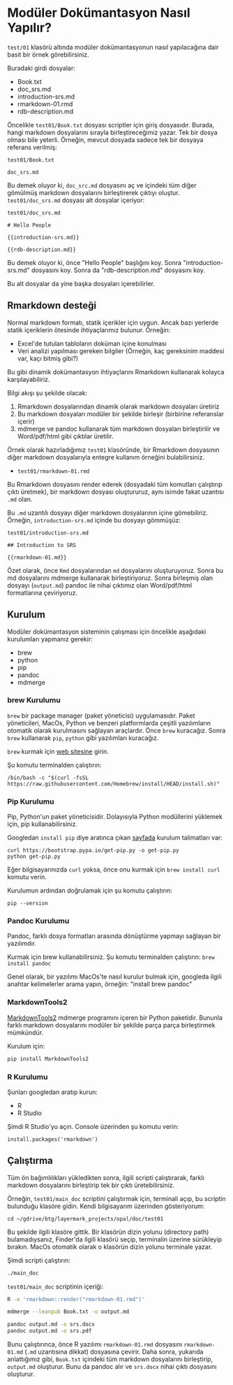 
# Modüler Dokümantasyon Nasıl Yapılır?

`test/01` klasörü altında modüler dokümantasyonun nasıl yapılacağına dair basit bir örnek görebilirsiniz.

Buradaki girdi dosyalar:

- Book.txt
- doc_srs.md
- introduction-srs.md
- rmarkdown-01.rmd
- rdb-description.md

Öncelikle `test01/Book.txt` dosyası scriptler için giriş dosyasıdır. Burada, hangi markdown dosyalarını sırayla birleştireceğimiz yazar. Tek bir dosya olması bile yeterli. Örneğin, mevcut dosyada sadece tek bir dosyaya referans verilmiş: 

`test01/Book.txt`

```
doc_srs.md
```

Bu demek oluyor ki, `doc_src.md` dosyasını aç ve içindeki tüm diğer gömülmüş markdown dosyalarını birleştirerek çıktıyı oluştur. `test01/doc_srs.md` dosyası alt dosyalar içeriyor:

`test01/doc_srs.md`

```
# Hello People

{{introduction-srs.md}}

{{rdb-description.md}}
```

Bu demek oluyor ki, önce "Hello People" başlığını koy. Sonra "introduction-srs.md" dosyasını koy. Sonra da "rdb-description.md" dosyasını koy.

Bu alt dosyalar da yine başka dosyaları içerebilirler. 

## Rmarkdown desteği

Normal markdown formatı, statik içerikler için uygun. Ancak bazı yerlerde statik içeriklerin ötesinde ihtiyaçlarımız bulunur. Örneğin:

- Excel'de tutulan tabloların doküman içine konulması
- Veri analizi yapılması gereken bilgiler (Örneğin, kaç gereksinim maddesi var, kaçı bitmiş gibi?)

Bu gibi dinamik dokümantasyon ihtiyaçlarını Rmarkdown kullanarak kolayca karşılayabiliriz. 

Bilgi akışı şu şekilde olacak:

1. Rmarkdown dosyalarından dinamik olarak markdown dosyaları üretiriz
2. Bu markdown dosyaları modüler bir şekilde birleşir (birbirine referanslar içerir)
3. mdmerge ve pandoc kullanarak tüm markdown dosyaları birleştirilir ve Word/pdf/html gibi çıktılar üretilir.

Örnek olarak hazırladığımız `test01` klasöründe, bir Rmarkdown dosyasının diğer markdown dosyalarıyla entegre kullanım örneğini bulabilirsiniz.

- `test01/rmarkdown-01.rmd`

Bu Rmarkdown dosyasını render ederek (dosyadaki tüm komutları çalıştırıp çıktı üretmek), bir markdown dosyası oluştururuz, aynı isimde fakat uzantısı `.md` olan.

Bu `.md` uzantılı dosyayı diğer markdown dosyalarının içine gömebiliriz. Örneğin, `introduction-srs.md` içinde bu dosyayı gömmüşüz:

`test01/introduction-srs.md`

```
## Introduction to SRS

{{rmarkdown-01.md}}
```

Özet olarak, önce `Rmd` dosyalarından `md` dosyalarını oluşturuyoruz. Sonra bu md dosyalarını mdmerge kullanarak birleştiriyoruz. Sonra birleşmiş olan dosyayı (`output.md`) pandoc ile nihai çıktımız olan Word/pdf/html formatlarına çeviriyoruz.

## Kurulum

Modüler dokümantasyon sisteminin çalışması için öncelikle aşağıdaki kurulumları yapmanız gerekir:

- brew
- python
- pip
- pandoc
- mdmerge

### brew Kurulumu

`brew` bir package manager (paket yöneticisi) uygulamasıdır. Paket yöneticileri, MacOs, Python ve benzeri platformlarda çeşitli yazılımların otomatik olarak kurulmasını sağlayan araçlardır. Önce `brew` kuracağız. Sonra `brew` kullanarak `pip`, `python` gibi yazılımları kuracağız.

`brew` kurmak için [web sitesine](https://brew.sh/) girin.

Şu komutu terminalden çalıştırın:

```
/bin/bash -c "$(curl -fsSL https://raw.githubusercontent.com/Homebrew/install/HEAD/install.sh)"
```

### Pip Kurulumu

Pip, Python'un paket yöneticisidir. Dolayısıyla Python modüllerini yüklemek için, pip kullanabilirsiniz.

Googledan `install pip` diye aratınca çıkan [sayfada](https://phoenixnap.com/kb/install-pip-windows) kurulum talimatları var:

```
curl https://bootstrap.pypa.io/get-pip.py -o get-pip.py
python get-pip.py
```

Eğer bilgisayarınızda `curl` yoksa, önce onu kurmak için `brew install curl` komutu verin.

Kurulumun ardından doğrulamak için şu komutu çalıştırın:

```
pip --version
```

### Pandoc Kurulumu

Pandoc, farklı dosya formatları arasında dönüştürme yapmayı sağlayan bir yazılımdır. 

Kurmak için brew kullanabilirsiniz. Şu komutu terminalden çalıştırın: `brew install pandoc`

Genel olarak, bir yazılımı MacOs'te nasıl kurulur bulmak için, googleda ilgili anahtar kelimelerler arama yapın, örneğin: "install brew pandoc"

### MarkdownTools2

[MarkdownTools2](https://pypi.org/project/MarkdownTools2/) mdmerge programını içeren bir Python paketidir. Bununla farklı markdown dosyalarını modüler bir şekilde parça parça birleştirmek mümkündür.

Kurulum için:

```bash
pip install MarkdownTools2
```

### R Kurulumu

Şunları googledan aratıp kurun:

- R
- R Studio

Şimdi R Studio'yu açın. Console üzerinden şu komutu verin:

```{r}
install.packages('rmarkdown')
```

## Çalıştırma

Tüm ön bağımlılıkları yükledikten sonra, ilgili scripti çalıştırarak, farklı markdown dosyalarını birleştirip tek bir çıktı üretebilirsiniz.

Örneğin, `test01/main_doc` scriptini çalıştırmak için, terminali açıp, bu scriptin bulunduğu klasöre gidin. Kendi bilgisayarım üzerinden gösteriyorum:

```
cd ~/gdrive/btg/layermark_projects/opal/doc/test01
```

Bu şekilde ilgili klasöre gittik. Bir klasörün dizin yolunu (directory path) bulamadıysanız, Finder'da ilgili klasörü seçip, terminalin üzerine sürükleyip bırakın. MacOs otomatik olarak o klasörün dizin yolunu terminale yazar.

Şimdi scripti çalıştırın:

```bash
./main_doc
```

`test01/main_doc` scriptinin içeriği:


```bash
R -e 'rmarkdown::render("rmarkdown-01.rmd")'

mdmerge --leanpub Book.txt -o output.md

pandoc output.md -o srs.docx
pandoc output.md -o srs.pdf
```

Bunu çalıştırınca, önce R yazılımı `rmarkdown-01.rmd` dosyasını `rmarkdown-01.md` (`.md` uzantısına dikkat) dosyasına çevirir. Daha sonra, yukarıda anlattığımız gibi, `Book.txt` içindeki tüm markdown dosyalarını birleştirip, `output.md` oluşturur. Bunu da pandoc alır ve `srs.docx` nihai çıktı dosyasını oluşturur.


